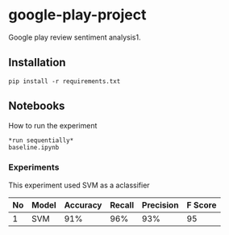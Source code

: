 # google-play-project
Google play review sentiment analysis1.

## Installation
```
pip install -r requirements.txt
```

## Notebooks
How to run the experiment
```
*run sequentially*
baseline.ipynb
```

### Experiments
This experiment used SVM as a aclassifier

No|Model|Accuracy|Recall|Precision|F Score
---|---|---|---|---|---
1|SVM|91%|96%|93%|95

